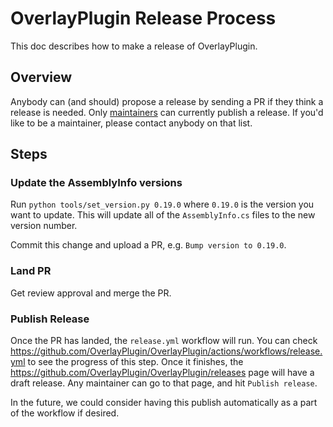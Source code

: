 # OverlayPlugin Release Process

This doc describes how to make a release of OverlayPlugin.

## Overview

Anybody can (and should) propose a release by sending a PR if they think a release is needed.
Only [maintainers](https://github.com/orgs/OverlayPlugin/teams/maintainers/members) can currently publish a release.
If you'd like to be a maintainer, please contact anybody on that list.

## Steps

### Update the AssemblyInfo versions

Run `python tools/set_version.py 0.19.0`
where `0.19.0` is the version you want to update.
This will update all of the `AssemblyInfo.cs` files to the new version number.

Commit this change and upload a PR, e.g. `Bump version to 0.19.0`.

### Land PR

Get review approval and merge the PR.

### Publish Release

Once the PR has landed, the `release.yml` workflow will run.
You can check <https://github.com/OverlayPlugin/OverlayPlugin/actions/workflows/release.yml> to see the progress of this step.
Once it finishes, the <https://github.com/OverlayPlugin/OverlayPlugin/releases> page will have a draft release.
Any maintainer can go to that page, and hit `Publish release`.

In the future, we could consider having this publish automatically as a part of the workflow if desired.
